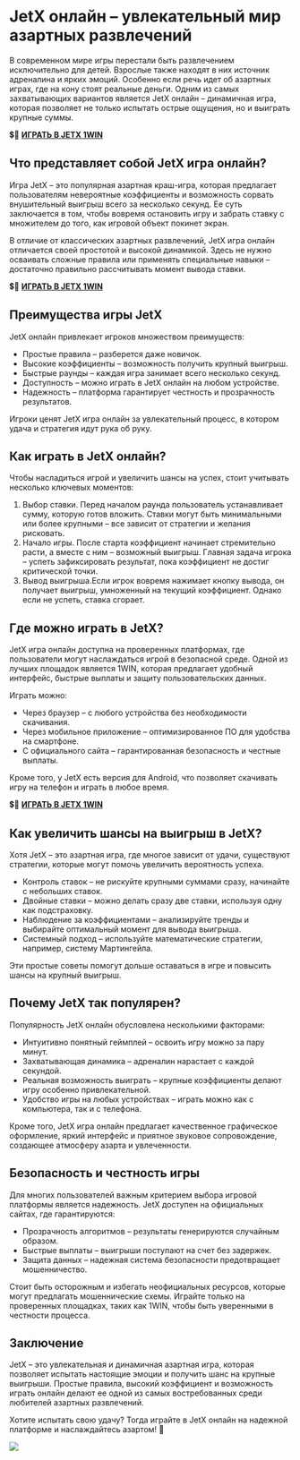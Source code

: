 # JetX онлайн – увлекательный мир азартных развлечений

В современном мире игры перестали быть развлечением исключительно для детей. Взрослые также находят в них источник адреналина и ярких эмоций. Особенно если речь идет об азартных играх, где на кону стоят реальные деньги. Одним из самых захватывающих вариантов является JetX онлайн – динамичная игра, которая позволяет не только испытать острые ощущения, но и выиграть крупные суммы.

💲🎰 [**ИГРАТЬ В JETX 1WIN**](https://clck.ru/3FnPtu "**ИГРАТЬ В JETX 1WIN**")

## Что представляет собой JetX игра онлайн?

Игра JetX – это популярная азартная краш-игра, которая предлагает пользователям невероятные коэффициенты и возможность сорвать внушительный выигрыш всего за несколько секунд. Ее суть заключается в том, чтобы вовремя остановить игру и забрать ставку с множителем до того, как игровой объект покинет экран.

В отличие от классических азартных развлечений, JetX игра онлайн отличается своей простотой и высокой динамикой. Здесь не нужно осваивать сложные правила или применять специальные навыки – достаточно правильно рассчитывать момент вывода ставки.

💲🎰 [**ИГРАТЬ В JETX 1WIN**](https://clck.ru/3FnPtu "**ИГРАТЬ В JETX 1WIN**")

## Преимущества игры JetX

JetX онлайн привлекает игроков множеством преимуществ:

- Простые правила – разберется даже новичок.
- Высокие коэффициенты – возможность получить крупный выигрыш.
- Быстрые раунды – каждая игра занимает всего несколько секунд.
- Доступность – можно играть в JetX онлайн на любом устройстве.
- Надежность – платформа гарантирует честность и прозрачность результатов.

Игроки ценят JetX игра онлайн за увлекательный процесс, в котором удача и стратегия идут рука об руку.

## Как играть в JetX онлайн?

Чтобы насладиться игрой и увеличить шансы на успех, стоит учитывать несколько ключевых моментов:

1. Выбор ставки. Перед началом раунда пользователь устанавливает сумму, которую готов вложить. Ставки могут быть минимальными или более крупными – все зависит от стратегии и желания рисковать.
2. Начало игры. После старта коэффициент начинает стремительно расти, а вместе с ним – возможный выигрыш. Главная задача игрока – успеть зафиксировать результат, пока коэффициент не достиг критической точки.
3. Вывод выигрыша.Если игрок вовремя нажимает кнопку вывода, он получает выигрыш, умноженный на текущий коэффициент. Однако если не успеть, ставка сгорает.

## Где можно играть в JetX?

JetX игра онлайн доступна на проверенных платформах, где пользователи могут наслаждаться игрой в безопасной среде. Одной из лучших площадок является 1WIN, которая предлагает удобный интерфейс, быстрые выплаты и защиту пользовательских данных.

Играть можно:

- Через браузер – с любого устройства без необходимости скачивания.
- Через мобильное приложение – оптимизированное ПО для удобства на смартфоне.
- С официального сайта – гарантированная безопасность и честные выплаты.

Кроме того, у JetX есть версия для Android, что позволяет скачивать игру на телефон и играть в любое время.

💲🎰 [**ИГРАТЬ В JETX 1WIN**](https://clck.ru/3FnPtu "**ИГРАТЬ В JETX 1WIN**")

## Как увеличить шансы на выигрыш в JetX?

Хотя JetX – это азартная игра, где многое зависит от удачи, существуют стратегии, которые могут помочь увеличить вероятность успеха.

- Контроль ставок – не рискуйте крупными суммами сразу, начинайте с небольших ставок.
- Двойные ставки – можно делать сразу две ставки, используя одну как подстраховку.
- Наблюдение за коэффициентами – анализируйте тренды и выбирайте оптимальный момент для вывода выигрыша.
- Системный подход – используйте математические стратегии, например, систему Мартингейла.

Эти простые советы помогут дольше оставаться в игре и повысить шансы на крупный выигрыш.

## Почему JetX так популярен?

Популярность JetX онлайн обусловлена несколькими факторами:

- Интуитивно понятный геймплей – освоить игру можно за пару минут.
- Захватывающая динамика – адреналин нарастает с каждой секундой.
- Реальная возможность выиграть – крупные коэффициенты делают игру особенно привлекательной.
- Удобство игры на любых устройствах – играть можно как с компьютера, так и с телефона.

Кроме того, JetX игра онлайн предлагает качественное графическое оформление, яркий интерфейс и приятное звуковое сопровождение, создающее атмосферу азарта и увлеченности.

## Безопасность и честность игры

Для многих пользователей важным критерием выбора игровой платформы является надежность. JetX доступен на официальных сайтах, где гарантируются:

- Прозрачность алгоритмов – результаты генерируются случайным образом.
- Быстрые выплаты – выигрыши поступают на счет без задержек.
- Защита данных – надежная система безопасности предотвращает мошенничество.

Стоит быть осторожным и избегать неофициальных ресурсов, которые могут предлагать мошеннические схемы. Играйте только на проверенных площадках, таких как 1WIN, чтобы быть уверенными в честности процесса.

## Заключение

JetX – это увлекательная и динамичная азартная игра, которая позволяет испытать настоящие эмоции и получить шанс на крупные выигрыши. Простые правила, высокий коэффициент и возможность играть онлайн делают ее одной из самых востребованных среди любителей азартных развлечений.

Хотите испытать свою удачу? Тогда играйте в JetX онлайн на надежной платформе и наслаждайтесь азартом! 🚀

[![](https://i.ibb.co/FhGdLjJ/JetX.jpg)](https://clck.ru/3FnPtu)

